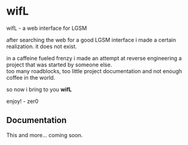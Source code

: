 # wifL
wifL - a web interface for LGSM

after searching the web for a good LGSM interface i made a certain realization. it does not exist.

in a caffeine fueled frenzy i made an attempt at reverse engineering a project that was started by someone else.  
too many roadblocks, too little project documentation and not enough coffee in the world.  

so now i bring to you **wifL**

enjoy! - zer0

## Documentation
This and more... coming soon.
